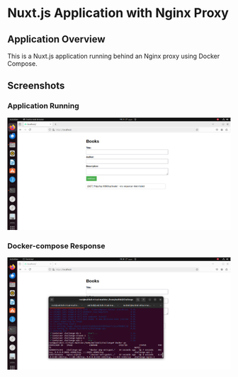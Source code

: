 # Nuxt.js Application with Nginx Proxy

## Application Overview
This is a Nuxt.js application running behind an Nginx proxy using Docker Compose.

## Screenshots

### Application Running
![Home Page](./screenshots/homepage.png)

### Docker-compose Response
![docker-compose](./screenshots/docker-compose-running.png)

